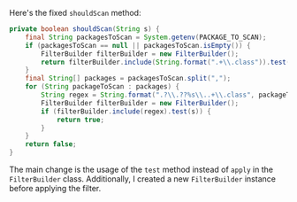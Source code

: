 Here's the fixed `shouldScan` method:

```java
private boolean shouldScan(String s) {
    final String packagesToScan = System.getenv(PACKAGE_TO_SCAN);
    if (packagesToScan == null || packagesToScan.isEmpty()) {
        FilterBuilder filterBuilder = new FilterBuilder();
        return filterBuilder.include(String.format(".+\\.class")).test(s);
    }
    final String[] packages = packagesToScan.split(",");
    for (String packageToScan : packages) {
        String regex = String.format(".?\\.??%s\\..+\\.class", packageToScan);
        FilterBuilder filterBuilder = new FilterBuilder();
        if (filterBuilder.include(regex).test(s)) {
            return true;
        }
    }
    return false;
}
```

The main change is the usage of the `test` method instead of `apply` in the `FilterBuilder` class. Additionally, I created a new `FilterBuilder` instance before applying the filter.
